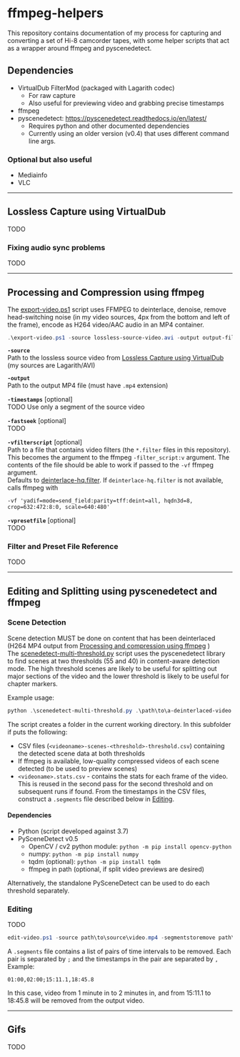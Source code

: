 # ffmpeg-helpers

This repository contains documentation of my process for capturing and converting a set of Hi-8 camcorder tapes, with some helper scripts that act as a wrapper around ffmpeg and pyscenedetect.

## Dependencies

* VirtualDub FilterMod (packaged with Lagarith codec)
    * For raw capture
    * Also useful for previewing video and grabbing precise timestamps
* ffmpeg
* pyscenedetect: https://pyscenedetect.readthedocs.io/en/latest/
    * Requires python and other documented dependencies
    * Currently using an older version (v0.4) that uses different command line args.

    

### Optional but also useful

* Mediainfo
* VLC
---
## Lossless Capture using VirtualDub
TODO
### Fixing audio sync problems
TODO

---
## Processing and Compression using ffmpeg
The [export-video.ps1](export-video.ps1) script uses FFMPEG to deinterlace, denoise, remove head-switching noise (in my video sources, 4px from the bottom and left of the frame), encode as H264 video/AAC audio in an MP4 container.

```PowerShell
.\export-video.ps1 -source lossless-source-video.avi -output output-file.mp4 -vfilterscript .\deinterlace-hq.filter -vpresetfile .\lm-camcorder-hq.ffpreset
```

**`-source`**  
Path to the lossless source video from [Lossless Capture using VirtualDub](#lossless-capture-using-virtualdub) (my sources are Lagarith/AVI)

**`-output`**  
Path to the output MP4 file (must have `.mp4` extension)

**`-timestamps`** [optional]  
TODO Use only a segment of the source video

**`-fastseek`** [optional]  
TODO

**`-vfilterscript`** [optional]  
Path to a file that contains video filters (the `*.filter` files in this repository). This becomes the argument to the ffmpeg `-filter_script:v` argument. The contents of the file should be able to work if passed to the `-vf` ffmpeg argument.  
Defaults to [deinterlace-hq.filter](deinterlace-hq.filter). If `deinterlace-hq.filter` is not available, calls ffmpeg with
```
-vf 'yadif=mode=send_field:parity=tff:deint=all, hqdn3d=8, crop=632:472:8:0, scale=640:480'
```

**`-vpresetfile`** [optional]  
TODO

### Filter and Preset File Reference
TODO

---
## Editing and Splitting using pyscenedetect and ffmpeg
### Scene Detection
Scene detection MUST be done on content that has been deinterlaced (H264 MP4 output from [Processing and compression using ffmpeg](#processing-and-compression-using-ffmpeg) )  
The [scenedetect-multi-threshold.py](scenedetect-multi-threshold.py) script uses the pyscenedetect library to find scenes at two thresholds (55 and 40) in content-aware detection mode. The high threshold scenes are likely to be useful for splitting out major sections of the video and the lower threshold is likely to be useful for chapter markers.

Example usage:
```PowerShell
python .\scenedetect-multi-threshold.py .\path\to\a-deinterlaced-video.mp4
```
The script creates a folder in the current working directory. In this subfolder if puts the following:
* CSV files (`<videoname>-scenes-<threshold>-threshold.csv`) containing the detected scene data at both thresholds
* If ffmpeg is available, low-quality compressed videos of each scene detected (to be used to preview scenes)
* `<videoname>.stats.csv` - contains the stats for each frame of the video. This is reused in the second pass for the second threshold and on subsequent runs if found.
From the timestamps in the CSV files, construct a `.segments` file described below in [Editing](#editing).

#### Dependencies
* Python (script developed against 3.7)
* PySceneDetect v0.5
    * OpenCV / cv2 python module: `python -m pip install opencv-python`
    * numpy: `python -m pip install numpy`
    * tqdm (optional): `python -m pip install tqdm`
    * ffmpeg in path (optional, if split video previews are desired)

Alternatively, the standalone PySceneDetect can be used to do each threshold separately.
<!-- TODO: Add example --->

### Editing
TODO
```PowerShell
edit-video.ps1 -source path\to\source\video.mp4 -segmentstoremove path\to\file\with\segments.segments
```
A `.segments` file contains a list of pairs of time intervals to be removed. Each pair is separated by `;` and the timestamps in the pair are separated by `,`  
Example:
```
01:00,02:00;15:11.1,18:45.8
```
In this case, video from 1 minute in to 2 minutes in, and from 15:11.1 to 18:45.8 will be removed from the output video.

<!-- TODO: investigate why the output here is variable frame rate and deinterlaced video is fixed frame rate? --->

---
## Gifs
TODO